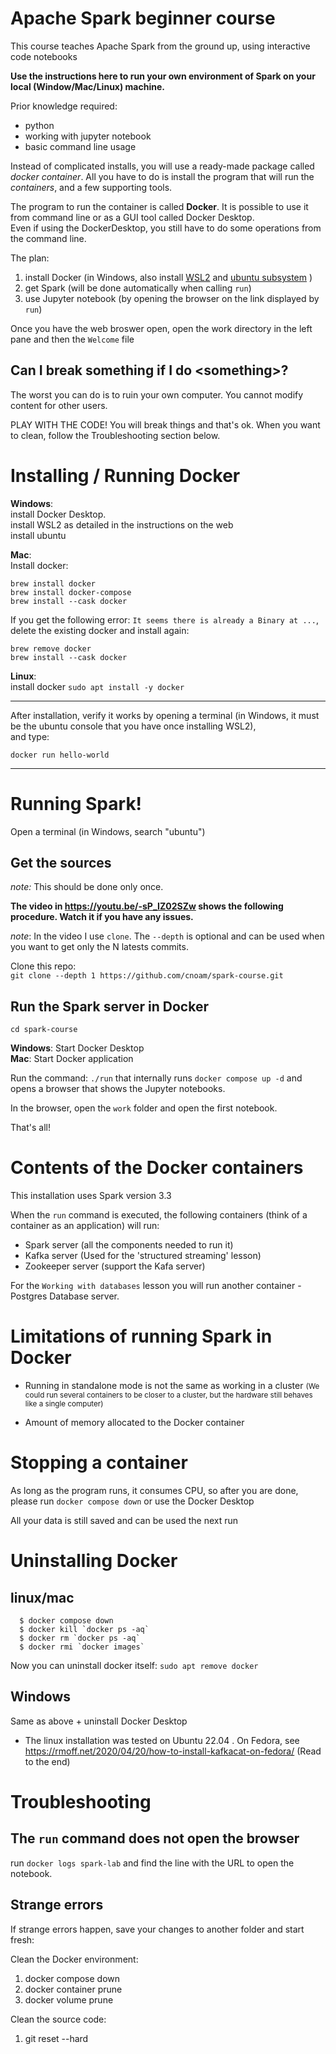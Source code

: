 # Apache Spark beginner course

This course teaches Apache Spark from the ground up, using interactive code notebooks

**Use the instructions here to run your own environment of Spark on your local (Window/Mac/Linux) machine.**

Prior knowledge required:
 - python
 - working with jupyter notebook
 - basic command line usage


Instead of complicated installs, you will use a ready-made package called *docker container*.
All you have to do is install the program that will run the *containers*, and a few supporting tools.

The program to run the container is called **Docker**. It is possible to use it from command line or as a GUI tool called Docker Desktop.<br>
Even if using the DockerDesktop, you still have to do some operations from the command line.

The plan:
1. install Docker (in Windows, also install [WSL2](https://docs.microsoft.com/en-us/windows/wsl/install) and [ubuntu subsystem](https://apps.microsoft.com/store/detail/ubuntu/9PDXGNCFSCZV) )
2. get Spark (will be done automatically when calling `run`)
3. use Jupyter notebook (by opening the browser on the link displayed by `run`)

Once you have the web broswer open, open the work directory in the left pane and then the `Welcome` file

## Can I break something if I do \<something\>?
The worst you can do is to ruin your own computer. You cannot modify content for other users.

PLAY WITH THE CODE! You will break things and that's ok. When you want to clean, follow the Troubleshooting section below.

# Installing / Running Docker
**Windows**:<br>
   install Docker Desktop. <Br>
   install WSL2 as detailed in the instructions on the web<br>
   install ubuntu

**Mac**: <br>
Install docker:
```
brew install docker
brew install docker-compose
brew install --cask docker
```

If you get the following error:
  `It seems there is already a Binary at ...`, delete the existing docker and install again:
```
brew remove docker
brew install --cask docker
```


**Linux**: <br>
  install docker  `sudo apt install -y docker`
<hr>

After installation, verify it works by opening a terminal 
(in Windows, it must be the ubuntu console that you have once installing WSL2),<br>
and type:

    docker run hello-world

<hr>

# Running Spark!

Open a terminal (in Windows, search "ubuntu")

## Get the sources
_note:_ This should be done only once.

**The video in https://youtu.be/-sP_IZ02SZw shows the following procedure. Watch it if you have any issues.**

_note_: In the video I use `clone`. The `--depth` is optional and can be used when you want to get only the N latests commits.


Clone this repo:<br>
`git clone --depth 1 https://github.com/cnoam/spark-course.git` <br>

## Run the Spark server in Docker
`cd spark-course` <br>

**Windows**: Start Docker Desktop <br>
**Mac**: Start Docker application


Run the command: `./run` that internally runs `docker compose up -d` and opens a browser that shows the Jupyter notebooks.

In the browser, open the `work` folder and open the first notebook.

That's all!

# Contents of the Docker containers
This installation uses Spark version 3.3

When the `run` command is executed, the following containers (think of a container as an application) will run:
 * Spark server (all the components needed to run it)
 * Kafka server (Used for the 'structured streaming' lesson)
 * Zookeeper server (support the Kafa server)

 For the `Working with databases` lesson you will run another container - Postgres Database server.


# Limitations of running Spark in Docker
* Running in standalone mode is not the same as working in a cluster <small>(We could run several containers to be closer to a cluster, but the hardware still behaves like a single computer)</small>

* Amount of memory allocated to the Docker container


# Stopping a container
As long as the program runs, it consumes CPU, so after you are done, please
run `docker compose down` or use the Docker Desktop

All your data is still saved and can be used the next run


# Uninstalling Docker
## linux/mac
```
  $ docker compose down
  $ docker kill `docker ps -aq`
  $ docker rm `docker ps -aq`
  $ docker rmi `docker images`
```
Now you can uninstall docker itself:
`sudo apt remove docker`
  
## Windows
Same as above + uninstall Docker Desktop



* The linux installation was tested on Ubuntu 22.04 . On Fedora, see https://rmoff.net/2020/04/20/how-to-install-kafkacat-on-fedora/  (Read to the end)

<!--   currently not needed, since the data file( fine*.gz) is in the git repo
# Getting data files
The `data` folder contains a few small data files.
Large files have to be downloaded separately:
```
$ wget "https://technionmail-my.sharepoint.com/:u:/g/personal/cnoam_technion_ac_il/EUpMtmjAl4dPo5uQ5SJTPZkBOI8IriY41TUabCOT0_6k-g?download=1" -O data.csv.gz
$ gunzip data.csv.gz
```
Now you have `data.csv` of size 270MB
-->


# Troubleshooting

## The `run` command does not open the browser

run `docker logs spark-lab` and find the line with the URL to open the notebook.

## Strange errors
If strange errors happen, save your changes to another folder and start fresh:

Clean the Docker environment:
1. docker compose down
1. docker container prune
1. docker volume prune

Clean the source code:
1. git reset --hard


